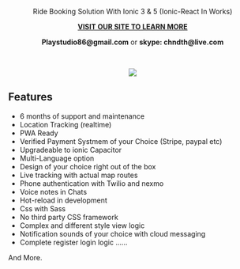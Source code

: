 
<p align="center">
 Ride Booking Solution With Ionic 3 & 5 (Ionic-React In Works)
</p>    

<p align="center">
<strong><a href="https://chinedu-website.web.app/"> VISIT OUR SITE TO LEARN MORE </a></strong>


<p align="center">
	<strong>Playstudio86@gmail.com</strong> or <strong>skype: chndth@live.com</strong>
</p>  

<br>

<p align='center'>
     <img src="https://user-images.githubusercontent.com/7928001/89363724-c7ac9100-d6c8-11ea-866b-917873ce7a25.png" width='auto' height='auto'>
</p>


## Features

- 6 months of support and maintenance
- Location Tracking (realtime)
- PWA Ready
- Verified Payment Systmem of your Choice (Stripe, paypal etc)
- Upgradeable to ionic Capacitor
- Multi-Language option
- Design of your choice right out of the box
- Live tracking with actual map routes
- Phone authentication with Twilio and nexmo
- Voice notes in Chats
- Hot-reload in development
- Css with Sass
- No third party CSS framework
- Complex and different style view logic
- Notification sounds of your choice with cloud messaging
- Complete register login logic
......

And More.
 
